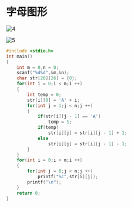 # 字母图形

![4](https://upload-images.jianshu.io/upload_images/9140378-67c0db5852c74f7d.png?imageMogr2/auto-orient/strip%7CimageView2/2/w/1240)

![5](https://upload-images.jianshu.io/upload_images/9140378-c3f3a02616d96152.png?imageMogr2/auto-orient/strip%7CimageView2/2/w/1240)

```c
#include <stdio.h>
int main()
{
    int m = 0,n = 0;
    scanf("%d%d",&m,&n);
    char str[26][26] = {0};
    for(int i = 0;i < m;i ++)
    {
        int temp = 0;
        str[i][0] = 'A' + i;
        for(int j = 1;j < n;j ++)
        {
            if(str[i][j - 1] == 'A')
                temp = 1;
            if(temp)
                str[i][j] = str[i][j - 1] + 1;
            else
                str[i][j] = str[i][j - 1] - 1;
        }
    }
    for(int i = 0;i < m;i ++)
    {
        for(int j = 0;j < n;j ++)
            printf("%c",str[i][j]);
        printf("\n"); 
    }
    return 0;
}
```